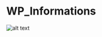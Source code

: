 # WP_Informations

![alt text](http://image.prntscr.com/image/1aaaa2b9915a4c59990e2744f561f5b6.jpeg)

